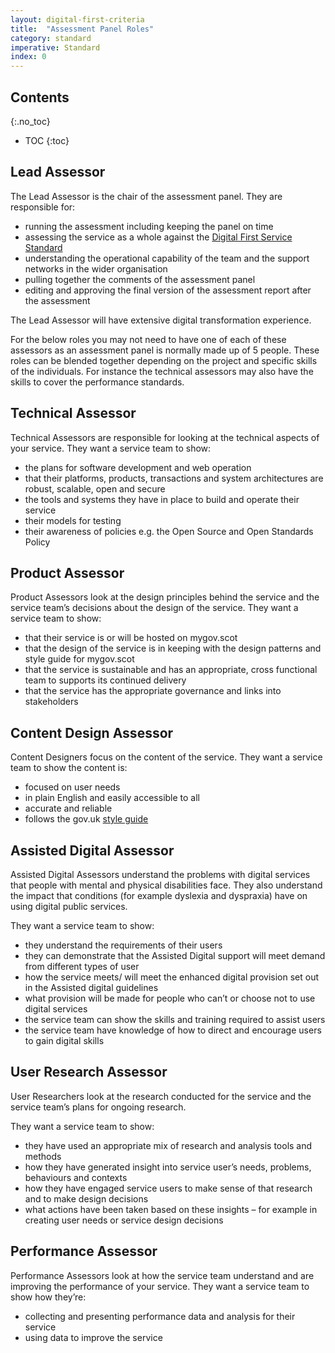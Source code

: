 ```yaml
---
layout: digital-first-criteria
title:  "Assessment Panel Roles"
category: standard
imperative: Standard
index: 0
---
```


## Contents
{:.no_toc}
* TOC
{:toc}
<!--TOC max3-->

## Lead Assessor

The Lead Assessor is the chair of the assessment panel. They are responsible for:

* running the assessment including keeping the panel on time
* assessing the service as a whole against the [Digital First Service Standard](/standards/digital-first)
* understanding the operational capability of the team and the support networks in the wider organisation
* pulling together the comments of the assessment panel
* editing and approving the final version of the assessment report after the assessment

The Lead Assessor will have extensive digital transformation experience.

For the below roles you may not need to have one of each of these assessors as an assessment panel is normally made up of 5 people. These roles can be blended together depending on the project and specific skills of the individuals. For instance the technical assessors may also have the skills to cover the performance standards.

## Technical Assessor

Technical Assessors are responsible for looking at the technical aspects of your service. They want a service team to show:

* the plans for software development and web operation
* that their platforms, products, transactions and system architectures are robust, scalable, open and secure
* the tools and systems they have in place to build and operate their service
* their models for testing
* their awareness of policies e.g. the Open Source and Open Standards Policy

## Product Assessor

Product Assessors look at the design principles behind the service and the service team’s decisions about the design of the service. They want a service team to show:

* that their service is or will be hosted on mygov.scot
* that the design of the service is in keeping with the design patterns and style guide for mygov.scot
* that the service is sustainable and has an appropriate, cross functional team to supports its continued delivery
* that the service has the appropriate governance and links into stakeholders

## Content Design Assessor

Content Designers focus on the content of the service. They want a service team to show the content is:

* focused on user needs
* in plain English and easily accessible to all
* accurate and reliable
* follows the gov.uk [style guide](https://www.gov.uk/guidance/style-guide/a-to-z-of-gov-uk-style)

## Assisted Digital Assessor

Assisted Digital Assessors understand the problems with digital services that people with mental and physical disabilities face. They also understand the impact that conditions (for example dyslexia and dyspraxia) have on using digital public services.

They want a service team to show:

* they understand the requirements of their users
* they can demonstrate that the Assisted Digital support will meet demand from different types of user
* how the service meets/ will meet the enhanced digital provision set out in the Assisted digital guidelines
* what provision will be made for people who can’t or choose not to use digital services
* the service team can show the skills and training required to assist users
* the service team have knowledge of how to direct and encourage users to gain digital skills

## User Research Assessor

User Researchers look at the research conducted for the service and the service team’s plans for ongoing research.

They want a service team to show:

* they have used an appropriate mix of research and analysis tools and methods
* how they have generated insight into service user’s needs, problems, behaviours and contexts
* how they have engaged service users to make sense of that research and to make design decisions
* what actions have been taken based on these insights – for example in creating user needs or service design decisions

## Performance Assessor

Performance Assessors  look at how the service team understand and are improving the performance of your service. They want a service team to show how they’re:

* collecting and presenting performance data and analysis for their service
* using data to improve the service
